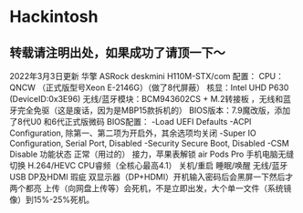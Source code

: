 # Hackintosh
转载请注明出处，如果成功了请顶一下～
---------------
2022年3月3日更新 华擎 ASRock deskmini H110M-STX/com
配置：
CPU：QNCW （正式版型号Xeon E-2146G）（做了8代屏蔽）
核显：Intel UHD P630  (DeviceID:0x3E96)
无线/蓝牙模块：BCM943602CS + M.2转接板 ，无线和蓝牙完全免驱（这是废话，因为是MBP15款拆机的）
BIOS版本：7.9魔改版，添加了8代U0 和6代正式版微码
BIOS配置：
  -Load UEFI Defaults
  -ACPI Configuration, 除第一、第二项为开启外，其余选项均关闭
  -Super IO Configuration, Serial Port, Disabled
  -Security Secure Boot, Disabled
  -CSM Disable
功能状态
 正常（用过的）
  接力，苹果表解锁
  air Pods Pro 手机电脑无缝切换
  H.264/HEVC
  CPU睿频（全核心最高4.1）
  关机/重启
  睡眠/唤醒
  无线/蓝牙
  USB
  DP及HDMI
 瑕疵
  双显示器（DP+HDMI）开机输入密码后会黑屏一下然后才两个都亮
  上传（向网盘上传等）会死机，不是立即出发，大个单一文件（系统镜像）到15%-25%死机。
